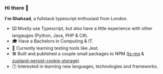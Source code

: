 ### Hi there 👋

**I'm Shahzad**, a fullstack typescript enthusiast from London.

- ⌨️ Mostly use Typescript, but also have a little experience with other langauges (Python, Java, PHP & C#).
- 🎓 Have a Bachelors in Computing & IT.
- 🏫 Currently learning testing tools like Jest.
- 🛠️ Built and published a couple small packages to NPM ([ts-mq](https://github.com/ShahzadQ/ts-mq) & [zustand-persist-cookie-storage](https://github.com/ShahzadQ/zustand-persist-cookie-storage)).
- 🕒 Interested in learning new languages, technologies and frameworks.
